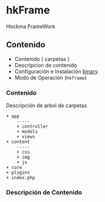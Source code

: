 # hkFrame
Hockma FrameWork

## Contenido
- Contenido ( carpetas )
- Descripcion de contenido 
- Configuración e Instalación [binary](https://github.com/ag0m3z/hkFrame/joe#installation).
- Modo de Operación (`hkframe`)

### Contenido
Descripción de arbol de carpetas
```
+ app
    -----
    + controller
    + models
    + views
+ content
    -----
    + css
    + img
    + js
+ core
+ plugins
+ index.php
```

### Descripción de Contenido

